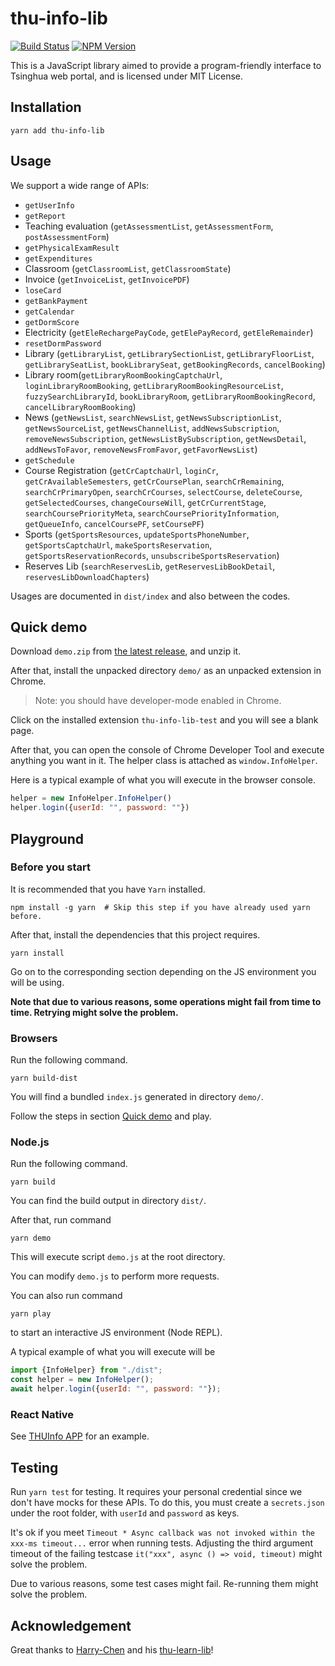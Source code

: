 # thu-info-lib

[![Build Status](https://github.com/thu-info-community/thu-info-lib/workflows/Test%20and%20Publish/badge.svg)](https://github.com/thu-info-community/thu-info-lib/actions?query=workflow%3A%22Test+and+Publish%22)
[![NPM Version](https://img.shields.io/npm/v/thu-info-lib)](https://www.npmjs.com/package/thu-info-lib)

This is a JavaScript library aimed to provide a program-friendly interface to Tsinghua web portal, and is licensed under MIT License.

## Installation

```shell
yarn add thu-info-lib
```

## Usage

We support a wide range of APIs:
- `getUserInfo`
- `getReport`
- Teaching evaluation (`getAssessmentList`, `getAssessmentForm`, `postAssessmentForm`)
- `getPhysicalExamResult`
- `getExpenditures`
- Classroom (`getClassroomList`, `getClassroomState`)
- Invoice (`getInvoiceList`, `getInvoicePDF`)
- `loseCard`
- `getBankPayment`
- `getCalendar`
- `getDormScore`
- Electricity (`getEleRechargePayCode`, `getElePayRecord`, `getEleRemainder`)
- `resetDormPassword`
- Library (`getLibraryList`, `getLibrarySectionList`, `getLibraryFloorList`, `getLibrarySeatList`, `bookLibrarySeat`, `getBookingRecords`, `cancelBooking`)
- Library room(`getLibraryRoomBookingCaptchaUrl`, `loginLibraryRoomBooking`, `getLibraryRoomBookingResourceList`, `fuzzySearchLibraryId`, `bookLibraryRoom`, `getLibraryRoomBookingRecord`, `cancelLibraryRoomBooking`)
- News (`getNewsList`, `searchNewsList`, `getNewsSubscriptionList`, `getNewsSourceList`, `getNewsChannelList`, `addNewsSubscription`, `removeNewsSubscription`, `getNewsListBySubscription`, `getNewsDetail`, `addNewsToFavor`, `removeNewsFromFavor`, `getFavorNewsList`)
- `getSchedule`
- Course Registration (`getCrCaptchaUrl`, `loginCr`, `getCrAvailableSemesters`, `getCrCoursePlan`, `searchCrRemaining`, `searchCrPrimaryOpen`, `searchCrCourses`, `selectCourse`, `deleteCourse`, `getSelectedCourses`, `changeCourseWill`, `getCrCurrentStage`, `searchCoursePriorityMeta`, `searchCoursePriorityInformation`, `getQueueInfo`, `cancelCoursePF`, `setCoursePF`)
- Sports (`getSportsResources`, `updateSportsPhoneNumber`, `getSportsCaptchaUrl`, `makeSportsReservation`, `getSportsReservationRecords`, `unsubscribeSportsReservation`)
- Reserves Lib (`searchReservesLib`, `getReservesLibBookDetail`, `reservesLibDownloadChapters`)

Usages are documented in `dist/index` and also between the codes.

## Quick demo

Download `demo.zip` from [the latest release](https://github.com/thu-info-community/thu-info-lib/releases/latest), and unzip it.

After that, install the unpacked directory `demo/` as an unpacked extension in Chrome.

> Note: you should have developer-mode enabled in Chrome.

Click on the installed extension `thu-info-lib-test` and you will see a blank page.

After that, you can open the console of Chrome Developer Tool and execute anything you want in it. The helper class is attached as `window.InfoHelper`.

Here is a typical example of what you will execute in the browser console.

```javascript
helper = new InfoHelper.InfoHelper()
helper.login({userId: "", password: ""})
```

## Playground

### Before you start

It is recommended that you have `Yarn` installed.

```shell
npm install -g yarn  # Skip this step if you have already used yarn before.
```

After that, install the dependencies that this project requires.

```shell
yarn install
```

Go on to the corresponding section depending on the JS environment you will be using.

**Note that due to various reasons, some operations might fail from time to time. Retrying might solve the problem.**

### Browsers

Run the following command.

```shell
yarn build-dist
```

You will find a bundled `index.js` generated in directory `demo/`.

Follow the steps in section [Quick demo](#Quick-demo) and play.

### Node.js

Run the following command.

```shell
yarn build
```

You can find the build output in directory `dist/`.

After that, run command

```shell
yarn demo
```

This will execute script `demo.js` at the root directory.

You can modify `demo.js` to perform more requests.

You can also run command

```shell
yarn play
```

to start an interactive JS environment (Node REPL).

A typical example of what you will execute will be

```javascript
import {InfoHelper} from "./dist";
const helper = new InfoHelper();
await helper.login({userId: "", password: ""});
```

### React Native

See [THUInfo APP](https://github.com/UNIDY2002/THUInfo) for an example.

## Testing

Run `yarn test` for testing. It requires your personal credential since we don't have mocks for these APIs. To do this, you must create a `secrets.json`  under the root folder, with `userId` and `password` as keys.

It's ok if you meet `Timeout * Async callback was not invoked within the xxx-ms timeout...` error when running tests. Adjusting the third argument timeout of the failing testcase `it("xxx", async () => void, timeout)` might solve the problem.

Due to various reasons, some test cases might fail. Re-running them might solve the problem.

## Acknowledgement

Great thanks to [Harry-Chen](https://github.com/Harry-Chen) and his [thu-learn-lib](https://github.com/Harry-Chen/thu-learn-lib)!
